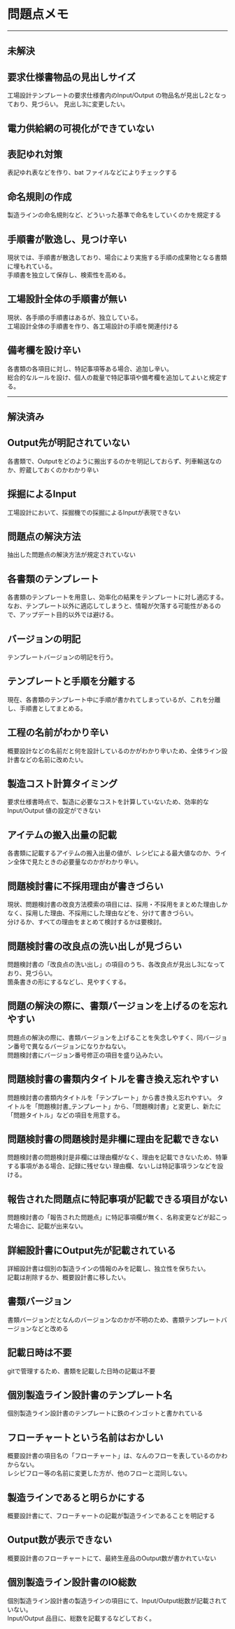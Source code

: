 # 問題点メモ

---

## 未解決

## 要求仕様書物品の見出しサイズ
工場設計テンプレートの要求仕様書内のInput/Output の物品名が見出し2となっており、見づらい。
見出し3に変更したい。



## 電力供給網の可視化ができていない

## 表記ゆれ対策
表記ゆれ表などを作り、bat ファイルなどによりチェックする

## 命名規則の作成
製造ラインの命名規則など、どういった基準で命名をしていくのかを規定する

## 手順書が散逸し、見つけ辛い
現状では、手順書が散逸しており、場合により実施する手順の成果物となる書類に埋もれている。  
手順書を独立して保存し、検索性を高める。

## 工場設計全体の手順書が無い
現状、各手順の手順書はあるが、独立している。  
工場設計全体の手順書を作り、各工場設計の手順を関連付ける

## 備考欄を設け辛い
各書類の各項目に対し、特記事項等ある場合、追加し辛い。  
総合的なルールを設け、個人の裁量で特記事項や備考欄を追加してよいと規定する。




---
## 解決済み

## Output先が明記されていない
各書類で、Outputをどのように搬出するのかを明記しておらず、列車輸送なのか、貯蔵しておくのかわかり辛い

## 採掘によるInput
工場設計において、採掘機での採掘によるInputが表現できない

## 問題点の解決方法
抽出した問題点の解決方法が規定されていない

## 各書類のテンプレート
各書類のテンプレートを用意し、効率化の結果をテンプレートに対し適応する。  
なお、テンプレート以外に適応してしまうと、情報が欠落する可能性があるので、アップデート目的以外では避ける。

## バージョンの明記
テンプレートバージョンの明記を行う。

## テンプレートと手順を分離する
現在、各書類のテンプレート中に手順が書かれてしまっているが、これを分離し、手順書としてまとめる。

## 工程の名前がわかり辛い
概要設計などの名前だと何を設計しているのかがわかり辛いため、全体ライン設計書などの名前に改めたい。

## 製造コスト計算タイミング
要求仕様書時点で、製造に必要なコストを計算していないため、効率的な Input/Output 値の設定ができない

## アイテムの搬入出量の記載
各書類に記載するアイテムの搬入出量の値が、レシピによる最大値なのか、ライン全体で見たときの必要量なのかがわかり辛い。

## 問題検討書に不採用理由が書きづらい
現状、問題検討書の改良方法模索の項目には、採用・不採用をまとめた理由しかなく、採用した理由、不採用にした理由などを、分けて書きづらい。  
分けるか、すべての理由をまとめて検討するかは要検討。

## 問題検討書の改良点の洗い出しが見づらい
問題検討書の「改良点の洗い出し」の項目のうち、各改良点が見出し3になっており、見づらい。  
箇条書きの形にするなどし、見やすくする。

## 問題の解決の際に、書類バージョンを上げるのを忘れやすい
問題点の解決の際に、書類バージョンを上げることを失念しやすく、同バージョン番号で異なるバージョンになりかねない。  
問題検討書にバージョン番号修正の項目を盛り込みたい。

## 問題検討書の書類内タイトルを書き換え忘れやすい
問題検討書の書類内タイトルを「テンプレート」から書き換え忘れやすい。
タイトルを「問題検討書_テンプレート」から、「問題検討書」と変更し、新たに「問題タイトル」などの項目を用意する。

## 問題検討書の問題検討是非欄に理由を記載できない
問題検討書の問題検討是非欄には理由欄がなく、理由を記載できないため、特筆する事項がある場合、記録に残せない
理由欄、ないしは特記事項ランなどを設ける。

## 報告された問題点に特記事項が記載できる項目がない
問題検討書の「報告された問題点」に特記事項欄が無く、名称変更などが起こった場合に、記載が出来ない。

## 詳細設計書にOutput先が記載されている
詳細設計書は個別の製造ラインの情報のみを記載し、独立性を保ちたい。  
記載は削除するか、概要設計書に移したい。

## 書類バージョン
書類バージョンだとなんのバージョンなのかが不明のため、書類テンプレートバージョンなどと改める

## 記載日時は不要
gitで管理するため、書類を記載した日時の記載は不要

## 個別製造ライン設計書のテンプレート名
個別製造ライン設計書のテンプレートに鉄のインゴットと書かれている

## フローチャートという名前はおかしい
概要設計書の項目名の「フローチャート」は、なんのフローを表しているのかわからない。  
レシピフロー等の名前に変更した方が、他のフローと混同しない。

## 製造ラインであると明らかにする
概要設計書にて、フローチャートの記載が製造ラインであることを明記する

## Output数が表示できない
概要設計書のフローチャートにて、最終生産品のOutput数が書かれていない

## 個別製造ライン設計書のIO総数
個別製造ライン設計書の製造ラインの項目にて、Input/Output総数が記載されていない。  
Input/Output 品目に、総数を記載するなどしておく。


